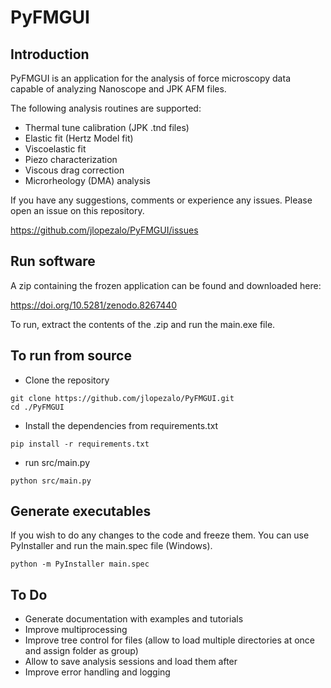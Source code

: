 # PyFMGUI

## Introduction
PyFMGUI is an application for the analysis of force microscopy data capable of analyzing Nanoscope and JPK AFM files.

The following analysis routines are supported:
- Thermal tune calibration (JPK .tnd files)
- Elastic fit (Hertz Model fit)
- Viscoelastic fit
- Piezo characterization
- Viscous drag correction
- Microrheology (DMA) analysis

If you have any suggestions, comments or experience any issues. Please open an issue on this repository.

https://github.com/jlopezalo/PyFMGUI/issues

## Run software
A zip containing the frozen application can be found and downloaded here:

https://doi.org/10.5281/zenodo.8267440

To run, extract the contents of the .zip and run the main.exe file.

## To run from source
- Clone the repository
```
git clone https://github.com/jlopezalo/PyFMGUI.git
cd ./PyFMGUI
```
- Install the dependencies from requirements.txt
```
pip install -r requirements.txt
```
- run src/main.py
```
python src/main.py
```

## Generate executables
If you wish to do any changes to the code and freeze them. You can use PyInstaller and run the main.spec file (Windows).
```
python -m PyInstaller main.spec
```

## To Do
- Generate documentation with examples and tutorials
- Improve multiprocessing
- Improve tree control for files (allow to load multiple directories at once and assign folder as group)
- Allow to save analysis sessions and load them after
- Improve error handling and logging
